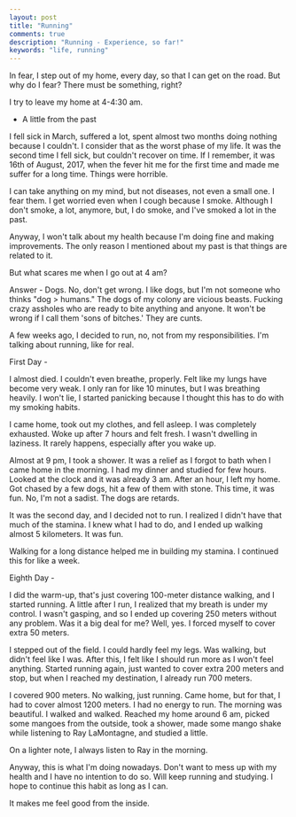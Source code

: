```yaml
---
layout: post
title: "Running"
comments: true
description: "Running - Experience, so far!"
keywords: "life, running"
---
```


In fear, I step out of my home, every day, so that I can get on the road. But why do I fear? There must be something, right?

I try to leave my home at 4-4:30 am.

- A little from the past

I fell sick in March, suffered a lot, spent almost two months doing nothing because I couldn't. I consider that as the worst phase of my life. It was the second time I fell sick, but couldn't recover on time. If I remember, it was 16th of August, 2017, when the fever hit me for the first time and made me suffer for a long time. Things were horrible.

I can take anything on my mind, but not diseases, not even a small one. I fear them. I get worried even when I cough because I smoke. Although I don't smoke, a lot, anymore, but, I do smoke, and I've smoked a lot in the past.

Anyway, I won't talk about my health because I'm doing fine and making improvements. The only reason I mentioned about my past is that things are related to it.

But what scares me when I go out at 4 am?

Answer - Dogs. No, don't get wrong. I like dogs, but I'm not someone who thinks "dog > humans." The dogs of my colony are vicious beasts. Fucking crazy assholes who are ready to bite anything and anyone. It won't be wrong if I call them 'sons of bitches.' They are cunts.

A few weeks ago, I decided to run, no, not from my responsibilities. I'm talking about running, like for real.

First Day -

I almost died. I couldn't even breathe, properly. Felt like my lungs have become very weak. I only ran for like 10 minutes, but I was breathing heavily. I won't lie, I started panicking because I thought this has to do with my smoking habits.

I came home, took out my clothes, and fell asleep. I was completely exhausted. Woke up after 7 hours and felt fresh. I wasn't dwelling in laziness. It rarely happens, especially after you wake up.

Almost at 9 pm, I took a shower. It was a relief as I forgot to bath when I came home in the morning. I had my dinner and studied for few hours. Looked at the clock and it was already 3 am. After an hour, I left my home. Got chased by a few dogs, hit a few of them with stone. This time, it was fun. No, I'm not a sadist. The dogs are retards.

It was the second day, and I decided not to run. I realized I didn't have that much of the stamina. I knew what I had to do, and I ended up walking almost 5 kilometers. It was fun.

Walking for a long distance helped me in building my stamina. I continued this for like a week.

Eighth Day -

I did the warm-up, that's just covering 100-meter distance walking, and I started running. A little after I run, I realized that my breath is under my control. I wasn't gasping, and so I ended up covering 250 meters without any problem. Was it a big deal for me? Well, yes. I forced myself to cover extra 50 meters.

I stepped out of the field. I could hardly feel my legs. Was walking, but didn't feel like I was. After this, I felt like I should run more as I won't feel anything. Started running again, just wanted to cover extra 200 meters and stop, but when I reached my destination, I already run 700 meters.

I covered 900 meters. No walking, just running. Came home, but for that, I had to cover almost 1200 meters. I had no energy to run. The morning was beautiful. I walked and walked. Reached my home around 6 am, picked some mangoes from the outside, took a shower, made some mango shake while listening to Ray LaMontagne, and studied a little.

On a lighter note, I always listen to Ray in the morning.

Anyway, this is what I'm doing nowadays. Don't want to mess up with my health and I have no intention to do so. Will keep running and studying. I hope to continue this habit as long as I can.

It makes me feel good from the inside.

